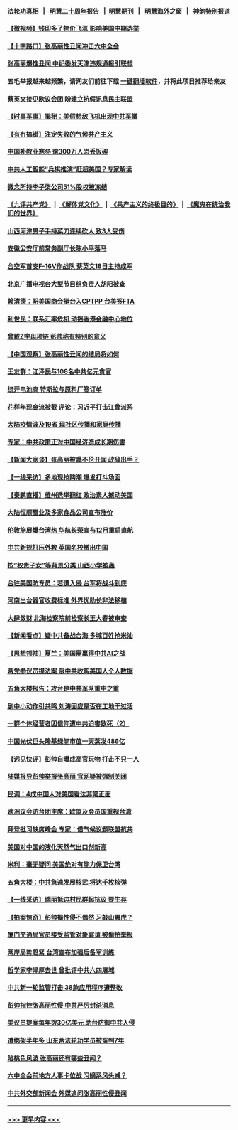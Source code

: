 #### [法轮功真相](https://github.com/gfw-breaker/truth/blob/master/README.md?t=0) &nbsp;&nbsp;|&nbsp;&nbsp; [明慧二十周年报告](https://github.com/gfw-breaker/mh-reports/blob/master/README.md?t=0) &nbsp;&nbsp;|&nbsp;&nbsp;[明慧期刊](https://github.com/gfw-breaker/mh-qikan) &nbsp;&nbsp;|&nbsp;&nbsp; [明慧海外之窗](https://github.com/gfw-breaker/mh-news/blob/master/README.md?t=0) &nbsp;&nbsp;|&nbsp;&nbsp; [神韵特别报道](https://github.com/gfw-breaker/mh-news/blob/master/shenyun.md?t=0)
#### [【微视频】钱印多了物价飞涨 影响美国中期选举](../pages/nsc413/n13351932.md?t=11042350) 
#### [【十字路口】张高丽性丑闻冲击六中全会](../pages/nsc413/n13352998.md?t=11042350) 
#### [张高丽爆性丑闻 中纪委发天津违规通报引联想](../pages/nsc413/n13352814.md?t=11042350) 
#### 五毛举报越来越频繁，请网友们前往下载 [一键翻墙软件](https://github.com/gfw-breaker/ssr-accounts)，并将此项目推荐给亲友
#### [蔡英文接见欧议会团 盼建立抗假讯息民主联盟](../pages/nsc413/n13352568.md?t=11042350) 
#### [【时事军事】揭秘：美假想敌飞机出现中共军徽](../pages/nsc413/n13351304.md?t=11042350) 
#### [【有冇搞错】注定失败的气候共产主义](../pages/nsc413/n13351534.md?t=11042350) 
#### [中国补教业寒冬 逾300万人恐丢饭碗](../pages/nsc413/n13353404.md?t=11042350) 
#### [中共人工智能“兵棋推演”赶超美国？专家解读](../pages/nsc413/n13352994.md?t=11042350) 
#### [微念所持李子柒公司51%股权被冻结](../pages/nsc413/n13352975.md?t=11042350) 
#### [《九评共产党》](https://github.com/begood0513/9ping.md/blob/master/README.md) &nbsp;|&nbsp; [《解体党文化》](../../../../jtdwh.md/blob/master/README.md)  &nbsp;|&nbsp; [《共产主义的终极目的》](../../../../gczydzjmd.md/blob/master/README.md) &nbsp;|&nbsp; [《魔鬼在统治我们的世界》](../../../../mgztzwmdsj.md/blob/master/README.md) 
#### [山西河津男子手持菜刀连续砍人 致3人受伤](../pages/nsc413/n13352989.md?t=11042350) 
#### [安徽公安厅前常务副厅长陈小平落马](../pages/nsc413/n13352860.md?t=11042350) 
#### [台空军首支F-16V作战队 蔡英文18日主持成军](../pages/nsc413/n13352871.md?t=11042350) 
#### [北京广播电视台大型节目组负责人胡阳被查](../pages/nsc413/n13352974.md?t=11042350) 
#### [赖清德：盼美国商会挺台入CPTPP 台美签FTA](../pages/nsc413/n13352194.md?t=11042350) 
#### [利世民：联系汇率危机 动摇香港金融中心地位](../pages/nsc413/n13352743.md?t=11042350) 
#### [曾戴Z字母项链 彭帅称有特别的意义](../pages/nsc413/n13352620.md?t=11042350) 
#### [【中国观察】张高丽性丑闻的结局将如何](../pages/nsc413/n13352549.md?t=11042350) 
#### [王友群：江泽民与108名中共亿元贪官](../pages/nsc413/n13352358.md?t=11042350) 
#### [绕开电池商 特斯拉与原料厂签订单](../pages/nsc413/n13351721.md?t=11042350) 
#### [花样年现金流被截 评论：习近平打击江曾派系](../pages/nsc413/n13349980.md?t=11042350) 
#### [大陆疫情波及19省 现社区传播和家庭传播](../pages/nsc413/n13352496.md?t=11042350) 
#### [专家：中共政策正对中国经济造成长期伤害](../pages/nsc413/n13352145.md?t=11042350) 
#### [【新闻大家谈】张高丽被曝不伦丑闻 政敌出手？](../pages/nsc413/n13352097.md?t=11042350) 
#### [【一线采访】多地现抢购潮 爆发打斗场面](../pages/nsc413/n13352001.md?t=11042350) 
#### [【秦鹏直播】维州选举翻红 政治素人撼动美国](../pages/nsc413/n13351752.md?t=11042350) 
#### [大陆恒顺醋业及多家食品公司宣布涨价](../pages/nsc413/n13352017.md?t=11042350) 
#### [伦敦旅展爆台湾热 华航长荣宣布12月重启直航](../pages/nsc413/n13352075.md?t=11042350) 
#### [中共新规打压外教 英国名校撤出中国](../pages/nsc413/n13351945.md?t=11042350) 
#### [按“权贵子女”等背景分类 山西小学被轰](../pages/nsc413/n13352127.md?t=11042350) 
#### [台驻美国防专员：若遭入侵 台军将战斗到底](../pages/nsc413/n13351876.md?t=11042350) 
#### [河南出台器官收费标准 外界忧助长非法移植](../pages/nsc413/n13351920.md?t=11042350) 
#### [大肆敛财 北海检察院前检察长王大春被审查](../pages/nsc413/n13352053.md?t=11042350) 
#### [【新闻看点】疑中共备战台海 多城百姓抢米油](../pages/nsc413/n13351564.md?t=11042350) 
#### [【思想领袖】夏兰：美国需赢得中共AI之战](../pages/nsc413/n13334125.md?t=11042350) 
#### [两党参议员提法案 限中共收购美国人个人数据](../pages/nsc413/n13351924.md?t=11042350) 
#### [五角大楼报告：攻台是中共军队重中之重](../pages/nsc413/n13351726.md?t=11042350) 
#### [剧中小动作引共鸣 刘涛回应是否在工地干过活](../pages/nsc413/n13351361.md?t=11042350) 
#### [一群个体经营者因信仰遭中共迫害致死（2）](../pages/nsc413/n13351281.md?t=11042350) 
#### [中国光伏巨头隆基绿能市值一天蒸发486亿](../pages/nsc413/n13351735.md?t=11042350) 
#### [【远见快评】彭帅自曝成高官玩物 打击不只一人](../pages/nsc413/n13351722.md?t=11042350) 
#### [陆媒报导彭帅举报张高丽 官网疑被强制关闭](../pages/nsc413/n13351544.md?t=11042350) 
#### [民调：4成中国人对美国看法非常正面](../pages/nsc413/n13351455.md?t=11042350) 
#### [欧洲议会访台团主席：欧盟及会员国重视台湾](../pages/nsc413/n13351376.md?t=11042350) 
#### [拜登批习缺席峰会 专家：借气候议题联盟抗共](../pages/nsc413/n13351162.md?t=11042350) 
#### [美国对中国的液化天然气出口创新高](../pages/nsc413/n13351273.md?t=11042350) 
#### [米利：毫无疑问 美国绝对有能力保卫台湾](../pages/nsc413/n13351193.md?t=11042350) 
#### [五角大楼：中共急速发展核武 将达千枚核弹](../pages/nsc413/n13351332.md?t=11042350) 
#### [【一线采访】瑞丽抵边村民群起抗议 要生存](../pages/nsc413/n13350899.md?t=11042350) 
#### [【拍案惊奇】彭帅揭性侵不偶然 习敲山震虎？](../pages/nsc413/n13350792.md?t=11042350) 
#### [厦门交通局官员接受监管对象宴请 被偷拍举报](../pages/nsc413/n13351127.md?t=11042350) 
#### [两岸局势趋紧 台湾宣布加强后备军训练](../pages/nsc413/n13351078.md?t=11042350) 
#### [哲学家李泽厚去世 曾批评中共六四屠城](../pages/nsc413/n13350533.md?t=11042350) 
#### [中共新一轮监管打击 38款应用程序遭整改](../pages/nsc413/n13350772.md?t=11042350) 
#### [彭帅指控张高丽性侵 中共严厉封杀消息](../pages/nsc413/n13350975.md?t=11042350) 
#### [美议员提案每年拨30亿美元 助台防御中共入侵](../pages/nsc413/n13350460.md?t=11042350) 
#### [遭绑架半年多 山东两法轮功学员被冤判7年](../pages/nsc413/n13348475.md?t=11042350) 
#### [陷桃色风波 张高丽还有哪些丑闻？](../pages/nsc413/n13350650.md?t=11042350) 
#### [六中全会前地方人事卡位战 习嫡系风头减？](../pages/nsc413/n13350490.md?t=11042350) 
#### [中共外交部新闻会 外媒追问张高丽性侵丑闻](../pages/nsc413/n13350643.md?t=11042350) 

----
#### [ >>> 更早内容 <<< ](../indexes/nsc413-earlier.md)
